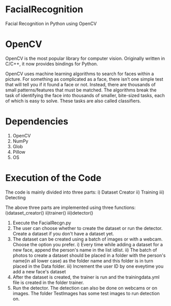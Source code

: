 # FacialRecognition
Facial Recognition in Python using OpenCV

# OpenCV

OpenCV is the most popular library for computer vision. Originally written in C/C++, it now provides bindings for Python.

OpenCV uses machine learning algorithms to search for faces within a picture. For something as complicated as a face, there isn’t one simple test that will tell you if it found a face or not. Instead, there are thousands of small patterns/features that must be matched. The algorithms break the task of identifying the face into thousands of smaller, bite-sized tasks, each of which is easy to solve. These tasks are also called classifiers.

# Dependencies
1. OpenCV
2. NumPy
3. Glob
4. Pillow
5. OS

# Execution of the Code
The code is mainly divided into three parts:
          i)    Dataset Creator
          ii)   Training 
          iii)  Detecting
    
 The above three parts are implemented using three functions: i)dataset_creator() ii)trainer()  iii)detector()
 
1. Execute the FacialRecgn.py
2. The user can choose whether to create the dataset or run the detector. Create a dataset if you don't have a dataset yet. 
3. The dataset can be created using a batch of images or with a webcam. Choose the option you prefer. 
          i)      Every time while adding a dataset for a new face, append the person's name in the list idlist.
          ii)     The batch of photos to create a dataset should be placed in a folder with the person's name(in all lower case) as the                   folder name and this folder is in turn placed in the Data folder.
          iii)    Increment the user ID by one eveytime you add a new face's dataset
4. After the dataset is created, the trainer is run and the trainingdata.yml file is created in the folder trainer.
5. Run the detector. The detection can also be done on webcams or on images. The folder TestImages has some test images to run detection on.
 
   
